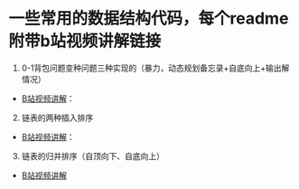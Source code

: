 # 一些常用的数据结构代码，每个readme附带b站视频讲解链接

1. 0-1背包问题变种问题三种实现的（暴力，动态规划备忘录+自底向上+输出解情况）

- [B站视频讲解](https://www.bilibili.com/video/BV1zK4y1Z74c/)：

2. 链表的两种插入排序  

- [B站视频讲解](https://www.bilibili.com/video/BV1ca411w7bG/)：

3. 链表的归并排序（自顶向下、自底向上）

- [B站视频讲解](https://www.bilibili.com/video/BV1DD4y1Q7G3/)